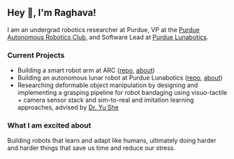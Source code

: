 ## Hey :wave:, I'm Raghava!

I am an undergrad robotics researcher at Purdue, VP at the [Purdue Autonomous Robotics Club](https://www.purduearc.com/), and Software Lead at [Purdue Lunabotics](https://web.ics.purdue.edu/~lunabot/).

### Current Projects
- Building a smart robot arm at ARC ([repo](https://github.com/purdue-arc/arc_robot_arm), [about](https://wiki.purduearc.com/wiki/robot-arm/start-here))
- Building an autonomous lunar robot at Purdue Lunabotics ([repo](https://github.com/PurdueLunabotics/lunabotics_21), [about](http://wiki.purduelunabotics.org/wiki/software/start-here))
- Researching deformable object manipulation by designing and implementing a grasping pipeline for robot bandaging using visuo-tactile +
camera sensor stack and sim-to-real and imitation learning approaches, advised by [Dr. Yu She](https://sites.google.com/view/yu-she)

### What I am excited about
Building robots that learn and adapt like humans, ultimately doing harder and harder things that save us time and reduce our stress.
